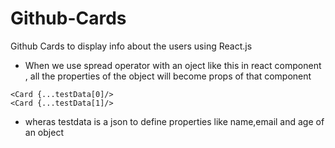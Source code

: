 # Github-Cards
Github Cards to display info about the users using React.js

- When we use spread operator with an oject like this in react component , all the properties of the object will become props of that component 
```
<Card {...testData[0]/>
<Card {...testData[1]/>
```
- wheras testdata is a json to define properties like name,email and age of an object 
